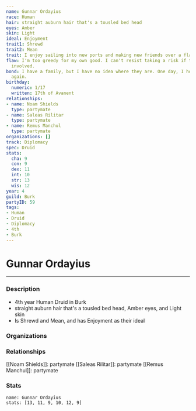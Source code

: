 ```yaml
---
name: Gunnar Ordayius
race: Human
hair: straight auburn hair that's a tousled bed head
eyes: Amber
skin: Light
ideal: Enjoyment
trait1: Shrewd
trait2: Mean
trait: I enjoy sailing into new ports and making new friends over a flagon of ale.
flaw: I'm too greedy for my own good. I can't resist taking a risk if there's money
  involved.
bond: I have a family, but I have no idea where they are. One day, I hope to see them
  again.
birthday:
  numeric: 1/17
  written: 17th of Avanent
relationships:
- name: Noam Shields
  type: partymate
- name: Saleas Rilitar
  type: partymate
- name: Remus Manchul
  type: partymate
organizations: []
track: Diplomacy
spec: Druid
stats:
  cha: 9
  con: 9
  dex: 11
  int: 10
  str: 13
  wis: 12
year: 4
guild: Burk
partyID: 59
tags:
- Human
- Druid
- Diplomacy
- 4th
- Burk
---
```

# Gunnar Ordayius
---
### Description
- 4th year Human Druid in Burk
- straight auburn hair that's a tousled bed head, Amber eyes, and Light skin
- Is Shrewd and Mean, and has Enjoyment as their ideal

### Organizations
### Relationships
[[Noam Shields]]: partymate
[[Saleas Rilitar]]: partymate
[[Remus Manchul]]: partymate
### Stats
```statblock
name: Gunnar Ordayius
stats: [13, 11, 9, 10, 12, 9]
```